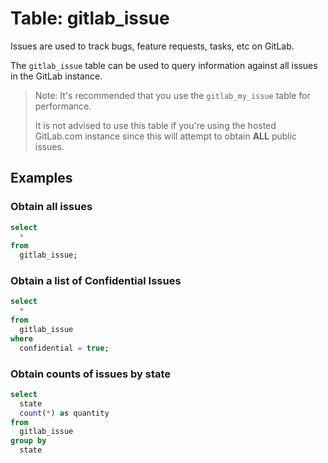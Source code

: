 # Table: gitlab_issue

Issues are used to track bugs, feature requests, tasks, etc on GitLab.

The `gitlab_issue` table can be used to query information against all issues in the GitLab instance.

> Note: It's recommended that you use the `gitlab_my_issue` table for performance.
> 
>It is not advised to use this table if you're using the hosted GitLab.com instance since this will attempt to obtain **ALL** public issues.

## Examples

### Obtain all issues

```sql
select
  *
from
  gitlab_issue;
```

### Obtain a list of Confidential Issues

```sql
select
  *
from
  gitlab_issue
where 
  confidential = true;
```

### Obtain counts of issues by state

```sql
select
  state
  count(*) as quantity
from
  gitlab_issue
group by
  state
```